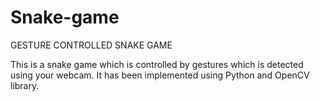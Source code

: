 # Snake-game

<span style="font-size:1em;">GESTURE CONTROLLED SNAKE GAME</span>

This is a snake game which is controlled by gestures which is detected using your webcam. It has been implemented using Python and OpenCV library.  
